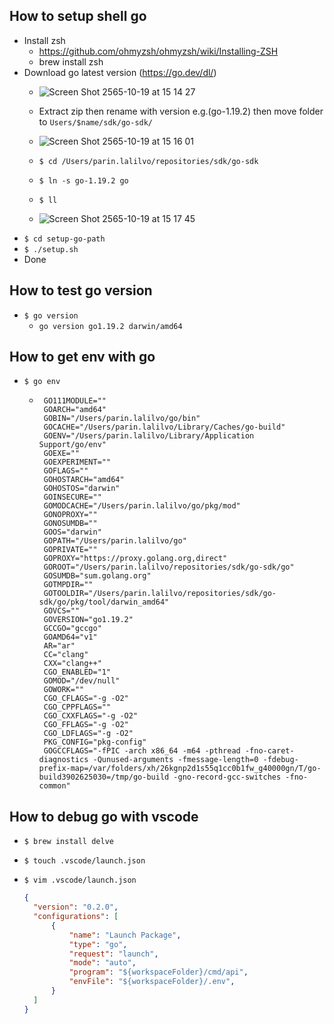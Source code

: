 ## How to setup shell go
 - Install zsh 
    - https://github.com/ohmyzsh/ohmyzsh/wiki/Installing-ZSH
    - brew install zsh
 - Download go latest version (https://go.dev/dl/)
   - ![Screen Shot 2565-10-19 at 15 14 27](https://user-images.githubusercontent.com/2121788/196663785-27ac47a9-f25b-4e58-aed2-2fe13284a55c.png)

   - Extract zip then rename with version e.g.(go-1.19.2) then move folder to `Users/$name/sdk/go-sdk/`
   - ![Screen Shot 2565-10-19 at 15 16 01](https://user-images.githubusercontent.com/2121788/196635606-9ae24a51-392a-4b19-b668-4875afa52409.png)
   - `$ cd /Users/parin.lalilvo/repositories/sdk/go-sdk`
   - `$ ln -s go-1.19.2 go`
   - `$ ll`
   - ![Screen Shot 2565-10-19 at 15 17 45](https://user-images.githubusercontent.com/2121788/196635980-fcdebfc6-ae9f-4277-b13a-4b612afa3ba5.png)
 - `$ cd setup-go-path`
 - `$ ./setup.sh`
 - Done

## How to test go version
 - `$ go version`
   - `go version go1.19.2 darwin/amd64`

## How to get env with go
 - `$ go env`
   - ```
      GO111MODULE=""
      GOARCH="amd64"
      GOBIN="/Users/parin.lalilvo/go/bin"
      GOCACHE="/Users/parin.lalilvo/Library/Caches/go-build"
      GOENV="/Users/parin.lalilvo/Library/Application Support/go/env"
      GOEXE=""
      GOEXPERIMENT=""
      GOFLAGS=""
      GOHOSTARCH="amd64"
      GOHOSTOS="darwin"
      GOINSECURE=""
      GOMODCACHE="/Users/parin.lalilvo/go/pkg/mod"
      GONOPROXY=""
      GONOSUMDB=""
      GOOS="darwin"
      GOPATH="/Users/parin.lalilvo/go"
      GOPRIVATE=""
      GOPROXY="https://proxy.golang.org,direct"
      GOROOT="/Users/parin.lalilvo/repositories/sdk/go-sdk/go"
      GOSUMDB="sum.golang.org"
      GOTMPDIR=""
      GOTOOLDIR="/Users/parin.lalilvo/repositories/sdk/go-sdk/go/pkg/tool/darwin_amd64"
      GOVCS=""
      GOVERSION="go1.19.2"
      GCCGO="gccgo"
      GOAMD64="v1"
      AR="ar"
      CC="clang"
      CXX="clang++"
      CGO_ENABLED="1"
      GOMOD="/dev/null"
      GOWORK=""
      CGO_CFLAGS="-g -O2"
      CGO_CPPFLAGS=""
      CGO_CXXFLAGS="-g -O2"
      CGO_FFLAGS="-g -O2"
      CGO_LDFLAGS="-g -O2"
      PKG_CONFIG="pkg-config"
      GOGCCFLAGS="-fPIC -arch x86_64 -m64 -pthread -fno-caret-diagnostics -Qunused-arguments -fmessage-length=0 -fdebug-prefix-map=/var/folders/xh/26kgnp2d1s55q1cc0b1fw_g40000gn/T/go-build3902625030=/tmp/go-build -gno-record-gcc-switches -fno-common"
      ```

## How to debug go with vscode

  - `$ brew install delve`

  - `$ touch .vscode/launch.json`

  - `$ vim .vscode/launch.json`
    ```json 
    {
      "version": "0.2.0",
      "configurations": [
          {
              "name": "Launch Package",
              "type": "go",
              "request": "launch",
              "mode": "auto",
              "program": "${workspaceFolder}/cmd/api",
              "envFile": "${workspaceFolder}/.env",
          }
      ]
    }
